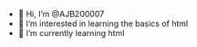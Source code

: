 - 👋 Hi, I’m @AJB200007
- 👀 I’m interested in learning the basics of html
- 🌱 I’m currently learning html
